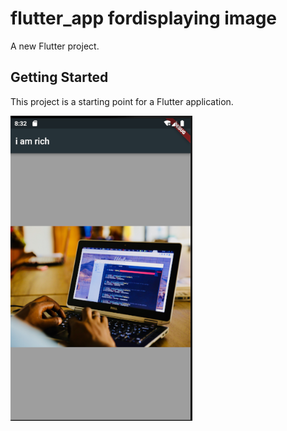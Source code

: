 # flutter_app fordisplaying image

A new Flutter project.

## Getting Started

This project is a starting point for a Flutter application.

![img](img.png)
